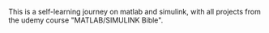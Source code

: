This is a self-learning journey on matlab and simulink, with all projects from the udemy course "MATLAB/SIMULINK Bible".
